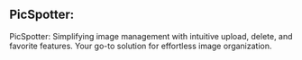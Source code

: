 ## PicSpotter: 

PicSpotter: Simplifying image management with intuitive upload, delete, and favorite features. Your go-to solution for effortless image organization.